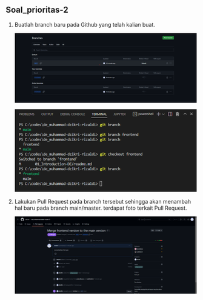 ## Soal_prioritas-2

1. Buatlah branch baru pada Github yang telah kalian buat.

    ![alt text](https://github.com/ddzikri/de_muhammad-dzikri-rizaldi/blob/main/03_Version-Control-System/screenshot/gambar01_soal-no1-prioritas2.png?raw=true)

    ![alt text](https://github.com/ddzikri/de_muhammad-dzikri-rizaldi/blob/main/03_Version-Control-System/screenshot/gambar02_soal-no1-prioritas2.png?raw=true) 


2. Lakukan Pull Request pada branch tersebut sehingga akan menambah hal baru pada branch main/master. terdapat foto terkait Pull Request.
    
    ![alt text](https://github.com/ddzikri/de_muhammad-dzikri-rizaldi/blob/main/03_Version-Control-System/screenshot/gambar_soal-no2-prioritas2.png?raw=true)
